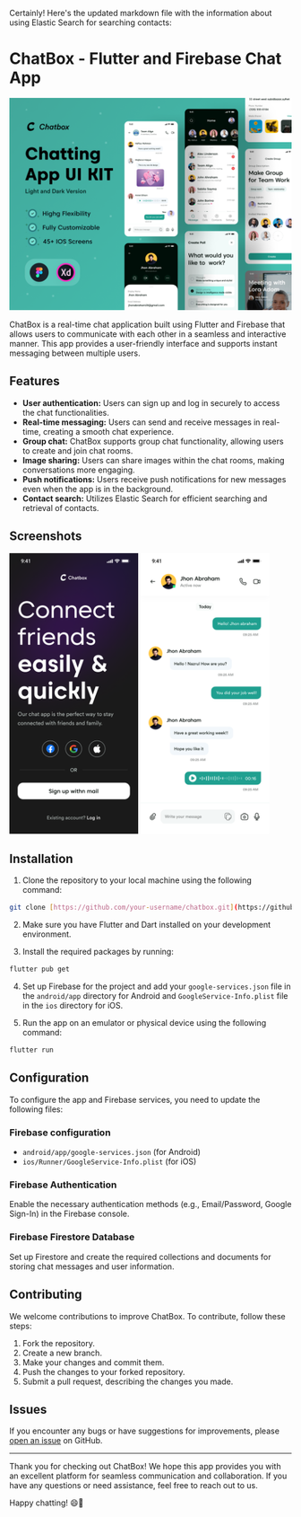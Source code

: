 Certainly! Here's the updated markdown file with the information about using Elastic Search for searching contacts:

# ChatBox - Flutter and Firebase Chat App

![ChatBox Banner](Assets/Thumb.png)

ChatBox is a real-time chat application built using Flutter and Firebase that allows users to communicate with each other in a seamless and interactive manner. This app provides a user-friendly interface and supports instant messaging between multiple users.

## Features

- **User authentication:** Users can sign up and log in securely to access the chat functionalities.
- **Real-time messaging:** Users can send and receive messages in real-time, creating a smooth chat experience.
- **Group chat:** ChatBox supports group chat functionality, allowing users to create and join chat rooms.
- **Image sharing:** Users can share images within the chat rooms, making conversations more engaging.
- **Push notifications:** Users receive push notifications for new messages even when the app is in the background.
- **Contact search:** Utilizes Elastic Search for efficient searching and retrieval of contacts.

## Screenshots

<img src="Assets/LogInScreen.png" width="230" height="500"> <img src="Assets/ChatRoomScreen.png" width="230" height="500">

## Installation

1. Clone the repository to your local machine using the following command:

```bash
git clone [https://github.com/your-username/chatbox.git](https://github.com/RamyBouchareb25/chat-box)
```
2. Make sure you have Flutter and Dart installed on your development environment.

3. Install the required packages by running:

```bash
flutter pub get
```

4. Set up Firebase for the project and add your `google-services.json` file in the `android/app` directory for Android and `GoogleService-Info.plist` file in the `ios` directory for iOS.

5. Run the app on an emulator or physical device using the following command:

```bash
flutter run
```

## Configuration

To configure the app and Firebase services, you need to update the following files:

### Firebase configuration

- `android/app/google-services.json` (for Android)
- `ios/Runner/GoogleService-Info.plist` (for iOS)

### Firebase Authentication

Enable the necessary authentication methods (e.g., Email/Password, Google Sign-In) in the Firebase console.

### Firebase Firestore Database

Set up Firestore and create the required collections and documents for storing chat messages and user information.

## Contributing

We welcome contributions to improve ChatBox. To contribute, follow these steps:

1. Fork the repository.
2. Create a new branch.
3. Make your changes and commit them.
4. Push the changes to your forked repository.
5. Submit a pull request, describing the changes you made.

## Issues

If you encounter any bugs or have suggestions for improvements, please [open an issue](https://github.com/your-username/chatbox/issues) on GitHub.


---

Thank you for checking out ChatBox! We hope this app provides you with an excellent platform for seamless communication and collaboration. If you have any questions or need assistance, feel free to reach out to us.

Happy chatting! 😄📱
```
